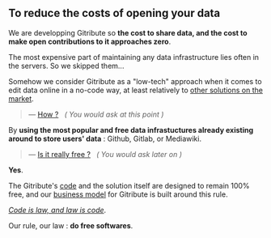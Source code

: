 
## To reduce the costs of opening your data

We are developping Gitribute so **the cost to share data, and the cost to make open contributions to it approaches zero**.

The most expensive part of maintaining any data infrastructure lies often in the servers. So we skipped them...

Somehow we consider Gitribute as a "low-tech" approach when it comes to edit data online in a no-code way, at least relatively to [other solutions on the market](/benchmark).

> — [How ?](/how-it-works)
> &nbsp; _( You would ask at this point )_

By **using the most popular and free data infrastuctures already existing around to store users' data** : Github, Gitlab, or Mediawiki.

> — [Is it really free ?](/business-model)
> &nbsp; _( You would ask later on )_

**Yes**.

The Gitribute's [code](/stack) and the solution itself are designed to remain 100% free, and our [business model](/business-model) for Gitribute is built around this rule.

_[Code is law, and law is code](https://journals.openedition.org/factsreports/4518)_.

Our rule, our law : **do free softwares**.
